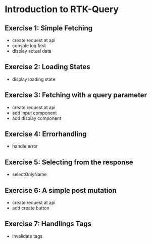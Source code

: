 # Introduction to RTK-Query

## Exercise 1: Simple Fetching

- create request at api
- console log first
- display actual data

## Exercise 2: Loading States

- display loading state

## Exercise 3: Fetching with a query parameter

- create request at api
- add input component
- add display component

## Exercise 4: Errorhandling

- handle error

## Exercise 5: Selecting from the response

- selectOnlyName

## Exercise 6: A simple post mutation

- create request at api
- add create button

## Exercise 7: Handlings Tags

- invalidate tags
